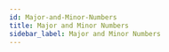 ```yaml
---
id: Major-and-Minor-Numbers
title: Major and Minor Numbers
sidebar_label: Major and Minor Numbers
---
```



#
